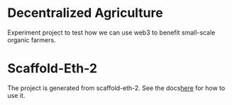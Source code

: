 # Decentralized Agriculture

Experiment project to test how we can use web3 to benefit small-scale organic farmers.

# Scaffold-Eth-2

The project is generated from scaffold-eth-2. See the docs[here](https://github.com/mdemichele/decentralizedAgriculture/blob/main/SCAFFOLD-ETH-2.md) for how to use it.
